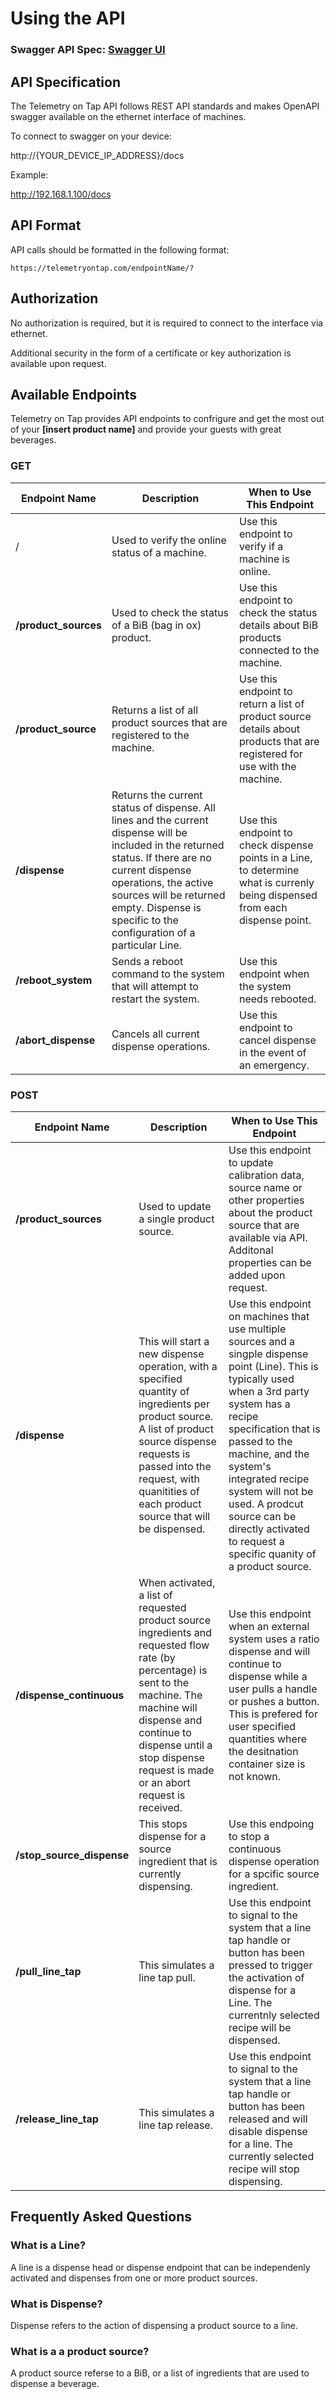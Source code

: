 # Using the API 

### Swagger API Spec: [Swagger UI](swag/)

## API Specification
The Telemetry on Tap API follows REST API standards and makes OpenAPI swagger available on the ethernet interface of machines. 


To connect to swagger on your device:

http://{YOUR_DEVICE_IP_ADDRESS}/docs

Example:

http://192.168.1.100/docs

## API Format


API calls should be formatted in the following format: 

`https://telemetryontap.com/endpointName/?`

## Authorization 

No authorization is required, but it is required to connect to the interface via ethernet. 

Additional security in the form of a certificate or key authorization is available upon request. 

## Available Endpoints 

Telemetry on Tap provides API endpoints to confrigure and get the most out of your **[insert product name]** and provide your guests with great beverages.


### GET

| Endpoint Name | Description | When to Use This Endpoint |
| --- | --- |---|
| / | Used to verify the online status of a machine. | Use this endpoint to verify if a machine is online. |
| **/product_sources**| Used to check the status of a BiB (bag in ox) product. | Use this endpoint to check the status details about BiB products connected to the machine. 
| **/product_source** | Returns a list of all product sources that are registered to the machine. | Use this endpoint to return a list of product source details about products that are registered for use with the machine. 
| **/dispense** | Returns the current status of dispense. All lines and the current dispense will be included in the returned status. If there are no current dispense operations, the active sources will be returned empty. Dispense is specific to the configuration of a particular Line. | Use this endpoint to check dispense points in a Line, to determine what is currenly being dispensed from each dispense point. 
| **/reboot_system** | Sends a reboot command to the system that will attempt to restart the system. | Use this endpoint when the system needs rebooted. 
| **/abort_dispense** | Cancels all current dispense operations. | Use this endpoint to cancel dispense in the event of an emergency.

### POST

| Endpoint Name | Description | When to Use This Endpoint
| --- | --- |---|
| **/product_sources** | Used to update a single product source. | Use this endpoint to update calibration data, source name or other properties about the product source that are available via API. Additonal properties can be added upon request. 
| **/dispense** | This will start a new dispense operation, with a specified quantity of ingredients per product source. A list of product source dispense requests is passed into the request, with quanitities of each product source that will be dispensed. | Use this endpoint on machines that use multiple sources and a singple dispense point (Line). This is typically used when a 3rd party system has a recipe specification that is passed to the machine, and the system's integrated recipe system will not be used. A prodcut source can be directly activated to request a specific quanity of a product source. 
| **/dispense_continuous** | When activated, a list of requested product source ingredients and requested flow rate (by percentage) is sent to the machine. The machine will dispense and continue to dispense until a stop dispense request is made or an abort request is received. | Use this endpoint when an external system uses a ratio dispense and will continue to dispense while a user pulls a handle or pushes a button. This is prefered for user specified quantities where the desitnation container size is not known. 
| **/stop_source_dispense** | This stops dispense for a source ingredient that is currently dispensing. | Use this endpoing to stop a continuous dispense operation for a spcific source ingredient. 
| **/pull_line_tap** | This simulates a line tap pull. | Use this endpoint to signal to the system that a line tap handle or button has been pressed to trigger the activation of dispense for a Line. The currentnly selected recipe will be dispensed. 
| **/release_line_tap** | This simulates a line tap release. | Use this endpoint to signal to the system that a line tap handle or button has been released and will disable dispense for a line. The currently selected recipe will stop dispensing. 

## Frequently Asked Questions 

### What is a Line?
A line is a dispense head or dispense endpoint that can be independenly activated and dispenses from one or more product sources. 

### What is Dispense?
Dispense refers to the action of dispensing a product source to a line. 

### What is a a product source?
A product source referse to a BiB, or a list of ingredients that are used to dispense a beverage. 